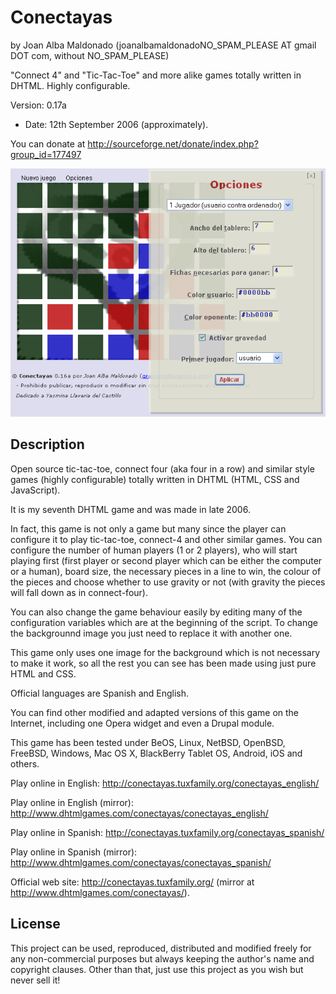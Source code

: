 Conectayas 
========== 
by Joan Alba Maldonado (joanalbamaldonadoNO_SPAM_PLEASE AT gmail DOT com, without NO_SPAM_PLEASE)

"Connect 4" and "Tic-Tac-Toe" and more alike games totally written in DHTML. Highly configurable.

Version: 0.17a 
- Date: 12th September 2006 (approximately).

You can donate at http://sourceforge.net/donate/index.php?group_id=177497


![ScreenShot](screenshot.gif)


## Description

Open source tic-tac-toe, connect four (aka four in a row) and similar style games (highly configurable) totally written in DHTML (HTML, CSS and JavaScript).

It is my seventh DHTML game and was made in late 2006.

In fact, this game is not only a game but many since the player can configure it to play tic-tac-toe, connect-4 and other similar games. You can configure the number of human players (1 or 2 players), who will start playing first (first player or second player which can be either the computer or a human), board size, the necessary pieces in a line to win, the colour of the pieces and choose whether to use gravity or not (with gravity the pieces will fall down as in connect-four).

You can also change the game behaviour easily by editing many of the configuration variables which are at the beginning of the script. To change the backgrounnd image you just need to replace it with another one.

This game only uses one image for the background which is not necessary to make it work, so all the rest you can see has been made using just pure HTML and CSS.

Official languages are Spanish and English.

You can find other modified and adapted versions of this game on the Internet, including one Opera widget and even a Drupal module.

This game has been tested under BeOS, Linux, NetBSD, OpenBSD, FreeBSD, Windows, Mac OS X, BlackBerry Tablet OS, Android, iOS and others.

Play online in English: http://conectayas.tuxfamily.org/conectayas_english/

Play online in English (mirror): http://www.dhtmlgames.com/conectayas/conectayas_english/

Play online in Spanish: http://conectayas.tuxfamily.org/conectayas_spanish/

Play online in Spanish (mirror): http://www.dhtmlgames.com/conectayas/conectayas_spanish/

Official web site: http://conectayas.tuxfamily.org/ (mirror at http://www.dhtmlgames.com/conectayas/).


## License

This project can be used, reproduced, distributed and modified freely for any non-commercial purposes but always keeping the author's name and copyright clauses. Other than that, just use this project as you wish but never sell it!